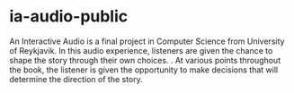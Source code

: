 # ia-audio-public
An Interactive Audio is a final project in Computer Science from University of Reykjavik. In this audio experience, listeners are given the chance to shape the story through their own choices. . At various points throughout the book, the listener is given the opportunity to make decisions that will determine the direction of the story. 
